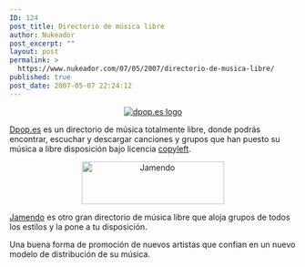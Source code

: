 ```yaml
---
ID: 124
post_title: Directorio de música libre
author: Nukeador
post_excerpt: ""
layout: post
permalink: >
  https://www.nukeador.com/07/05/2007/directorio-de-musica-libre/
published: true
post_date: 2007-05-07 22:24:12
---
```


<p style="text-align: center"><a href="http://www.dpop.es/"><img src="/images/dpop.JPG" alt="dpop.es logo"/></a></p>
<a href="http://www.dpop.es/">Dpop.es</a> es un directorio de música totalmente libre, donde podrás encontrar, escuchar y descargar canciones y grupos que han puesto su música a libre disposición bajo licencia <a href="http://es.wikipedia.org/wiki/Copyleft">copyleft</a>.
<p style="text-align: center"><a href="http://www.jamendo.com/es/"><img src="http://img.jamendo.com/logo/logo1-es.png" title="Jamendo" alt="Jamendo" height="75" width="250" /></a></p>
<a href="http://www.jamendo.com/es/">Jamendo</a> es otro gran directorio de música libre que aloja grupos de todos los estilos y la pone a tu disposición.

Una buena forma de promoción de nuevos artistas que confian en un nuevo modelo de distribución de su música.